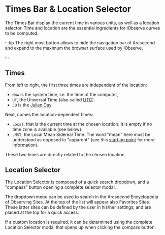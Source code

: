 # Times Bar & Location Selector

The Times Bar display the current time in various units, as well as a location selector. Time and location are the
essential ingredients for iObserve curves to be computed.

<ThemedImage prefix="iobserve-timesbar" alt="iObserve Times Bar"/>

:::tip
The right most button allows to hide the navigation bar of Arcsecond and expand to the maximum the browser surface used
by iObserve.

:::

## Times

From left to right, the first three times are independent of the location:

* `Now` is the system time, i.e. the time of the computer,
* `UT`, the Universal Time (also called [UTC](https://en.wikipedia.org/wiki/Coordinated_Universal_Time)).
* `JD` is the [Julian Day](https://en.wikipedia.org/wiki/Julian_day).

Next, comes the location-dependent times:

* `Local`, that is the current time at the chosen location. It is empty if no time zone is available (see below).
* `LMST`, the Local Mean Sidereal Time. The word "mean" here must be understood as opposed to "apparent" (see
  this [starting point](https://en.wikipedia.org/wiki/Synodic_day) for more information).

These two times are directly related to the chosen location.

## Location Selector

The Location Selector is composed of a quick search dropdown, and a "compass" button opening a complete selector modal.

The dropdown menu can be used to search in the Arcsecond Encyclopedia of Observing Sites. At the top of the list
will appear also Favorites Sites. These latter sites can be defined by the user in his/her settings, and are placed at
the top for a quick access.

If a custom location is required, it can be determined using the complete Location Selector modal that opens up when
clicking the compass button.
